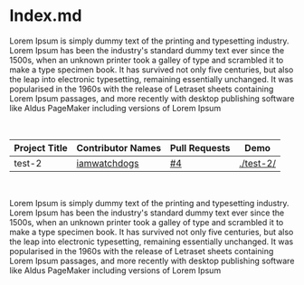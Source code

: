 # Index.md 

Lorem Ipsum is simply dummy text of the printing and typesetting industry. Lorem Ipsum has been the industry's standard dummy text ever since the 1500s, when an unknown printer took a galley of type and scrambled it to make a type specimen book. It has survived not only five centuries, but also the leap into electronic typesetting, remaining essentially unchanged. It was popularised in the 1960s with the release of Letraset sheets containing Lorem Ipsum passages, and more recently with desktop publishing software like Aldus PageMaker including versions of Lorem Ipsum

<br>

<!-- TABLE BEGINS -->
 Project Title | Contributor Names | Pull Requests | Demo |
| --- | --- | --- | --- |
| test-2 | [iamwatchdogs](https://github.com/iamwatchdogs "goto iamwatchdogs profile") | [#4](https://github.com/iamwatchdogs/moment-of-truth/pull/4 "visit pr \#4") | [./test-2/](test-2 "view the result of test-2") |
<!-- TABLE ENDS -->

<br>

Lorem Ipsum is simply dummy text of the printing and typesetting industry. Lorem Ipsum has been the industry's standard dummy text ever since the 1500s, when an unknown printer took a galley of type and scrambled it to make a type specimen book. It has survived not only five centuries, but also the leap into electronic typesetting, remaining essentially unchanged. It was popularised in the 1960s with the release of Letraset sheets containing Lorem Ipsum passages, and more recently with desktop publishing software like Aldus PageMaker including versions of Lorem Ipsum
